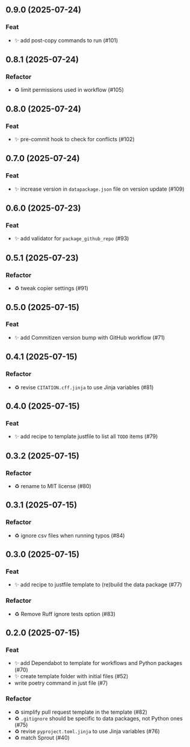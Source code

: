 ## 0.9.0 (2025-07-24)

### Feat

- :sparkles: add post-copy commands to run (#101)

## 0.8.1 (2025-07-24)

### Refactor

- :recycle: limit permissions used in workflow (#105)

## 0.8.0 (2025-07-24)

### Feat

- :sparkles: pre-commit hook to check for conflicts (#102)

## 0.7.0 (2025-07-24)

### Feat

- :sparkles: increase version in `datapackage.json` file on version update (#109)

## 0.6.0 (2025-07-23)

### Feat

- :sparkles: add validator for `package_github_repo` (#93)

## 0.5.1 (2025-07-23)

### Refactor

- :recycle: tweak copier settings (#91)

## 0.5.0 (2025-07-15)

### Feat

- :sparkles: add Commitizen version bump with GitHub workflow (#71)

## 0.4.1 (2025-07-15)

### Refactor

- :recycle: revise `CITATION.cff.jinja` to use Jinja variables (#81)

## 0.4.0 (2025-07-15)

### Feat

- :sparkles: add recipe to template justfile to list all `TODO` items (#79)

## 0.3.2 (2025-07-15)

### Refactor

- :recycle: rename to MIT license (#80)

## 0.3.1 (2025-07-15)

### Refactor

- :recycle: ignore csv files when running typos (#84)

## 0.3.0 (2025-07-15)

### Feat

- :sparkles: add recipe to justfile template to (re)build the data package (#77)

### Refactor

- :recycle: Remove Ruff ignore tests option (#83)

## 0.2.0 (2025-07-15)

### Feat

- :sparkles: add Dependabot to template for workflows and Python packages (#70)
- :sparkles: create template folder with initial files (#52)
- write poetry command in just file (#7)

### Refactor

- :recycle: simplify pull request template in the template (#82)
- :recycle: `.gitignore` should be specific to data packages, not Python ones (#75)
- :recycle: revise `pyproject.toml.jinja` to use Jinja variables (#76)
- :recycle: match Sprout (#40)
